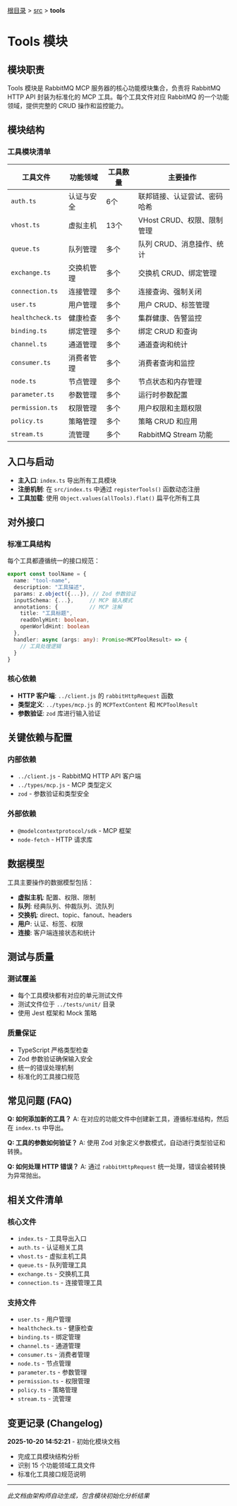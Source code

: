 [根目录](../../CLAUDE.md) > [src](../) > **tools**

# Tools 模块

## 模块职责

Tools 模块是 RabbitMQ MCP 服务器的核心功能模块集合，负责将 RabbitMQ HTTP API 封装为标准化的 MCP 工具。每个工具文件对应 RabbitMQ 的一个功能领域，提供完整的 CRUD 操作和监控能力。

## 模块结构

### 工具模块清单

| 工具文件 | 功能领域 | 工具数量 | 主要操作 |
|---------|---------|---------|---------|
| `auth.ts` | 认证与安全 | 6个 | 联邦链接、认证尝试、密码哈希 |
| `vhost.ts` | 虚拟主机 | 13个 | VHost CRUD、权限、限制管理 |
| `queue.ts` | 队列管理 | 多个 | 队列 CRUD、消息操作、统计 |
| `exchange.ts` | 交换机管理 | 多个 | 交换机 CRUD、绑定管理 |
| `connection.ts` | 连接管理 | 多个 | 连接查询、强制关闭 |
| `user.ts` | 用户管理 | 多个 | 用户 CRUD、标签管理 |
| `healthcheck.ts` | 健康检查 | 多个 | 集群健康、告警监控 |
| `binding.ts` | 绑定管理 | 多个 | 绑定 CRUD 和查询 |
| `channel.ts` | 通道管理 | 多个 | 通道查询和统计 |
| `consumer.ts` | 消费者管理 | 多个 | 消费者查询和监控 |
| `node.ts` | 节点管理 | 多个 | 节点状态和内存管理 |
| `parameter.ts` | 参数管理 | 多个 | 运行时参数配置 |
| `permission.ts` | 权限管理 | 多个 | 用户权限和主题权限 |
| `policy.ts` | 策略管理 | 多个 | 策略 CRUD 和应用 |
| `stream.ts` | 流管理 | 多个 | RabbitMQ Stream 功能 |

## 入口与启动

- **主入口**: `index.ts` 导出所有工具模块
- **注册机制**: 在 `src/index.ts` 中通过 `registerTools()` 函数动态注册
- **工具加载**: 使用 `Object.values(allTools).flat()` 扁平化所有工具

## 对外接口

### 标准工具结构

每个工具都遵循统一的接口规范：

```typescript
export const toolName = {
  name: "tool-name",
  description: "工具描述",
  params: z.object({...}), // Zod 参数验证
  inputSchema: {...},     // MCP 输入模式
  annotations: {          // MCP 注解
    title: "工具标题",
    readOnlyHint: boolean,
    openWorldHint: boolean
  },
  handler: async (args: any): Promise<MCPToolResult> => {
    // 工具处理逻辑
  }
}
```

### 核心依赖

- **HTTP 客户端**: `../client.js` 的 `rabbitHttpRequest` 函数
- **类型定义**: `../types/mcp.js` 的 `MCPTextContent` 和 `MCPToolResult`
- **参数验证**: `zod` 库进行输入验证

## 关键依赖与配置

### 内部依赖
- `../client.js` - RabbitMQ HTTP API 客户端
- `../types/mcp.js` - MCP 类型定义
- `zod` - 参数验证和类型安全

### 外部依赖
- `@modelcontextprotocol/sdk` - MCP 框架
- `node-fetch` - HTTP 请求库

## 数据模型

工具主要操作的数据模型包括：
- **虚拟主机**: 配置、权限、限制
- **队列**: 经典队列、仲裁队列、流队列
- **交换机**: direct、topic、fanout、headers
- **用户**: 认证、标签、权限
- **连接**: 客户端连接状态和统计

## 测试与质量

### 测试覆盖
- 每个工具模块都有对应的单元测试文件
- 测试文件位于 `../tests/unit/` 目录
- 使用 Jest 框架和 Mock 策略

### 质量保证
- TypeScript 严格类型检查
- Zod 参数验证确保输入安全
- 统一的错误处理机制
- 标准化的工具接口规范

## 常见问题 (FAQ)

**Q: 如何添加新的工具？**
A: 在对应的功能文件中创建新工具，遵循标准结构，然后在 `index.ts` 中导出。

**Q: 工具的参数如何验证？**
A: 使用 Zod 对象定义参数模式，自动进行类型验证和转换。

**Q: 如何处理 HTTP 错误？**
A: 通过 `rabbitHttpRequest` 统一处理，错误会被转换为异常抛出。

## 相关文件清单

### 核心文件
- `index.ts` - 工具导出入口
- `auth.ts` - 认证相关工具
- `vhost.ts` - 虚拟主机工具
- `queue.ts` - 队列管理工具
- `exchange.ts` - 交换机工具
- `connection.ts` - 连接管理工具

### 支持文件
- `user.ts` - 用户管理
- `healthcheck.ts` - 健康检查
- `binding.ts` - 绑定管理
- `channel.ts` - 通道管理
- `consumer.ts` - 消费者管理
- `node.ts` - 节点管理
- `parameter.ts` - 参数管理
- `permission.ts` - 权限管理
- `policy.ts` - 策略管理
- `stream.ts` - 流管理

## 变更记录 (Changelog)

**2025-10-20 14:52:21** - 初始化模块文档
- 完成工具模块结构分析
- 识别 15 个功能领域工具文件
- 标准化工具接口规范说明

---

*此文档由架构师自动生成，包含模块初始化分析结果*